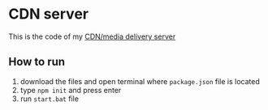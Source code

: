 # CDN server

This is the code of my [CDN/media delivery server](https:/cdn.manpreet.tk)

## How to run

1. download the files and open terminal where `package.json` file is located
2. type `npm init` and press enter
3. run `start.bat` file

